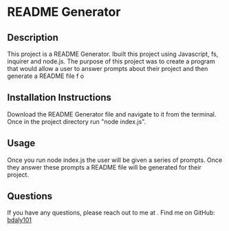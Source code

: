# README Generator

## Description 
This project is a README Generator. Ibuilt this project using  Javascript, fs, inquirer and node.js. The purpose of this project was to create a program that would allow a user to answer prompts about their project and then generate a README file f     o

## Installation Instructions 
Download the README Generator file and navigate to it from the terminal. Once in the project directory run "node index.js". 

## Usage 
Once you run node index.js the user will be given a series of prompts. Once they answer these prompts a README file will be generated for their project.

## Questions 
If you have any questions, please reach out to me at .
Find me on GitHub: [bdaly101](https://github.com/bdaly101)
